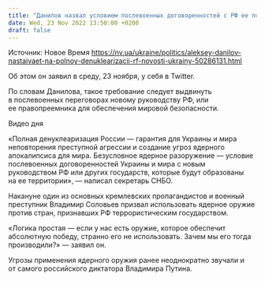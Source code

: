 ```yaml
---
title: "Данилов назвал условием послевоенных договоренностей с РФ ее полную денуклеаризацию"
date: Wed, 23 Nov 2022 13:50:00 +0200
draft: false
---
```

Источник: Новое Время https://nv.ua/ukraine/politics/aleksey-danilov-nastaivaet-na-polnoy-denuklearizacii-rf-novosti-ukrainy-50286131.html


Об этом он заявил в среду, 23 ноября, у себя в Twitter.

По словам Данилова, такое требование следует выдвинуть в послевоенных переговорах новому руководству РФ, или ее правопреемника для обеспечения мировой безопасности.

 Видео дня   

«Полная денуклеаризация России — гарантия для Украины и мира неповторения преступной агрессии и создание угроз ядерного апокалипсиса для мира. Безусловное ядерное разоружение — условие послевоенных договоренностей Украины и мира с новым руководством РФ или других государств, которые будут образованы на ее территории», — написал секретарь СНБО.

Накануне один из основных кремлевских пропагандистов и военный преступник Владимир Соловьев призвал использовать ядерное оружие против стран, признавших РФ террористическим государством.

«Логика простая — если у нас есть оружие, которое обеспечит абсолютную победу, странно его не использовать. Зачем мы его тогда производили?» — заявил он.

Угрозы применения ядерного оружия ранее неоднократно звучали и от самого российского диктатора Владимира Путина.
